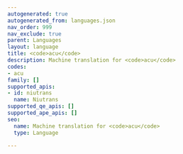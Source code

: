 ```yaml
---
autogenerated: true
autogenerated_from: languages.json
nav_order: 999
nav_exclude: true
parent: Languages
layout: language
title: <code>acu</code>
description: Machine translation for <code>acu</code>
codes:
- acu
family: []
supported_apis:
- id: niutrans
  name: Niutrans
supported_qe_apis: []
supported_ape_apis: []
seo:
  name: Machine translation for <code>acu</code>
  type: Language

---
```



